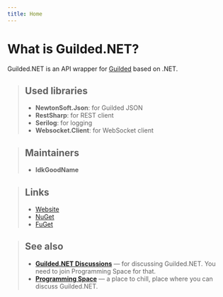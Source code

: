 ```yaml
---
title: Home
---
```


# What is Guilded.NET?

Guilded.NET is an API wrapper for [Guilded](https://guilded.gg) based on .NET.

> ## Used libraries
> - **NewtonSoft.Json**: for Guilded JSON
> - **RestSharp**: for REST client
> - **Serilog**: for logging
> - **Websocket.Client**: for WebSocket client

> ## Maintainers
> - **IdkGoodName**

> ## Links
> - [Website](https://guilded-net.github.io/)
> - [NuGet](https://www.nuget.org/packages/Guilded.NET/)
> - [FuGet](https://www.nuget.org/packages/Guilded.NET/)

> ## See also
> - **[Guilded.NET Discussions](https://www.guilded.gg/guilded-api/groups/aDk5j9Jz/channels/8c247143-2009-415b-ab99-97912c0685bc/announcements)** — for discussing Guilded.NET. You need to join Programming Space for that.
> - **[Programming Space](https://guilded.gg/Programming)** — a place to chill, place where you can discuss Guilded.NET.